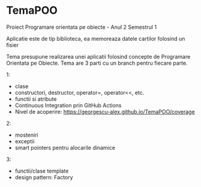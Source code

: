 # TemaPOO 

Proiect Programare orientata pe obiecte - Anul 2 Semestrul 1

Aplicatie este de tip biblioteca, ea memoreaza datele cartilor folosind un fisier

Tema presupune realizarea unei aplicatii folosind concepte de Programare Orientata pe Obiecte.
Tema are 3 parti cu un branch pentru fiecare parte.

1:
  - clase
  - constructori, destructor, operator=, operator<<, etc.
  - functii si atribute
  - Continuous Integration prin GitHub Actions
  - Nivel de acoperire: https://georgescu-alex.github.io/TemaPOO/coverage
  
2:
  - mosteniri
  - exceptii
  - smart pointers pentru alocarile dinamice
 
3:
  - functii/clase template
  - design pattern: Factory

